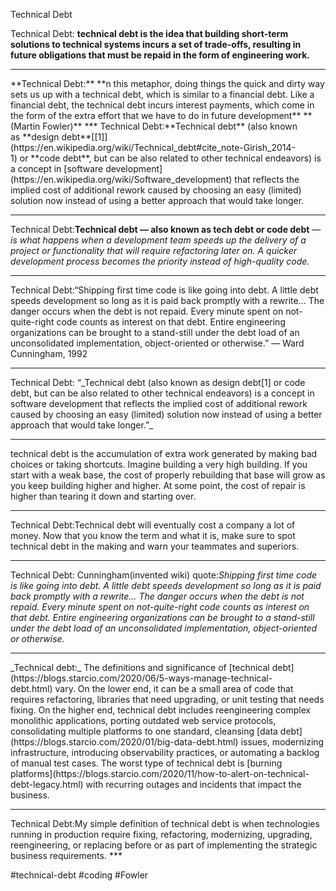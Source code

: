 Technical Debt

Technical Debt: **technical debt is the idea that building short-term solutions to technical systems incurs a set of trade-offs, resulting in future obligations that must be repaid in the form of engineering work.**
<hr>
**Technical Debt:** **n this metaphor, doing things the quick and dirty way sets us up with a technical debt, which is similar to a financial debt. Like a financial debt, the technical debt incurs interest payments, which come in the form of the extra effort that we have to do in future development** **(Martin Fowler)**
***
Technical Debt:**Technical debt** (also known as **design debt**[[1]](https://en.wikipedia.org/wiki/Technical_debt#cite_note-Girish_2014-1) or **code debt**, but can be also related to other technical endeavors) is a concept in [software development](https://en.wikipedia.org/wiki/Software_development) that reflects the implied cost of additional rework caused by choosing an easy (limited) solution now instead of using a better approach that would take longer.
<hr>

Technical Debt:**Technical debt — also known as tech debt or code debt** — _is what happens when a development team speeds up the delivery of a project or functionality that will require refactoring later on. A quicker development process becomes the priority instead of high-quality code._
***
Technical Debt:“Shipping first time code is like going into debt. A little debt speeds development so long as it is paid back promptly with a rewrite… The danger occurs when the debt is not repaid. Every minute spent on not-quite-right code counts as interest on that debt. Entire engineering organizations can be brought to a stand-still under the debt load of an unconsolidated implementation, object-oriented or otherwise.” — Ward Cunningham, 1992
<hr>
Technical Debt: “_Technical debt (also known as design debt[1] or code debt, but can be also related to other technical endeavors) is a concept in software development that reflects the implied cost of additional rework caused by choosing an easy (limited) solution now instead of using a better approach that would take longer.”_
<hr>
technical debt is the accumulation of extra work generated by making bad choices or taking shortcuts. Imagine building a very high building. If you start with a weak base, the cost of properly rebuilding that base will grow as you keep building higher and higher. At some point, the cost of repair is higher than tearing it down and starting over.
<hr>
Technical Debt:Technical debt will eventually cost a company a lot of money. Now that you know the term and what it is, make sure to spot technical debt in the making and warn your teammates and superiors.

  <hr>
  
Technical Debt: Cunningham(invented wiki) quote:_Shipping first time code is like going into debt. A little debt speeds development so long as it is paid back promptly with a rewrite… The danger occurs when the debt is not repaid. Every minute spent on not-quite-right code counts as interest on that debt. Entire engineering organizations can be brought to a stand-still under the debt load of an unconsolidated implementation, object-oriented or otherwise._
<hr>
_Technical debt:_ The definitions and significance of [technical debt](https://blogs.starcio.com/2020/06/5-ways-manage-technical-debt.html) vary. On the lower end, it can be a small area of code that requires refactoring, libraries that need upgrading, or unit testing that needs fixing. On the higher end, technical debt includes reengineering complex monolithic applications, porting outdated web service protocols, consolidating multiple platforms to one standard, cleansing [data debt](https://blogs.starcio.com/2020/01/big-data-debt.html) issues, modernizing infrastructure, introducing observability practices, or automating a backlog of manual test cases. The worst type of technical debt is [burning platforms](https://blogs.starcio.com/2020/11/how-to-alert-on-technical-debt-legacy.html) with recurring outages and incidents that impact the business.
<hr>
Technical Debt:My simple definition of technical debt is when technologies running in production require fixing, refactoring, modernizing, upgrading, reengineering, or replacing before or as part of implementing the strategic business requirements.
***

#technical-debt
#coding #Fowler 